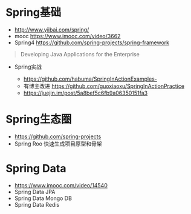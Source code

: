 # Spring基础

- <http://www.yiibai.com/spring/>
- mooc <https://www.imooc.com/video/3662>
- Spring4 <https://github.com/spring-projects/spring-framework>

> Developing Java Applications for the Enterprise

- Spring实战

  - <https://github.com/habuma/SpringInActionExamples->
  - 有博主改进 <https://github.com/guoxiaoxu/SpringInActionPractice>
  - <https://juejin.im/post/5a8bef5c6fb9a06350151fa3>

# Spring生态圈

- <https://github.com/spring-projects>
- Spring Roo 快速生成项目原型和骨架

# Spring Data

- <https://www.imooc.com/video/14540>
- Spring Data JPA
- Spring Data Mongo DB
- Spring Data Redis
